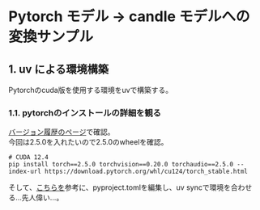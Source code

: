 # Pytorch モデル → candle モデルへの変換サンプル

## 1. uv による環境構築
Pytorchのcuda版を使用する環境をuvで構築する。  

### 1.1. pytorchのインストールの詳細を観る
[バージョン履歴のページ](https://pytorch.org/get-started/previous-versions/)で確認。  
今回は2.5.0を入れたいので2.5.0のwheelを確認。  

```
# CUDA 12.4
pip install torch==2.5.0 torchvision==0.20.0 torchaudio==2.5.0 --index-url https://download.pytorch.org/whl/cu124/torch_stable.html
```

そして、[こちらを](https://zenn.dev/mjun0812/articles/b32f870bb3cdbf)参考に、pyproject.tomlを編集し、uv syncで環境を合わせる…先人偉い…。  
